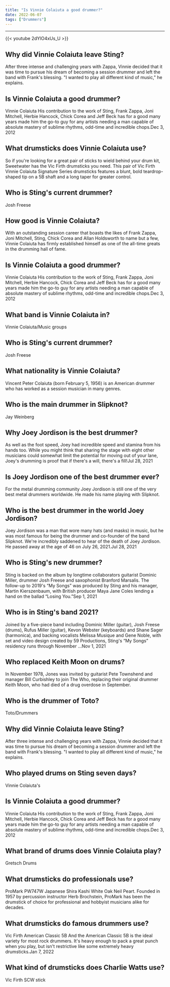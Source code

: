 ```yaml
---
title: "Is Vinnie Colaiuta a good drummer?"
date: 2022-06-07
tags: ["Drummers"]
---
```


---
{{< youtube 2dYlO4xUs_U >}}
## Why did Vinnie Colaiuta leave Sting?
After three intense and challenging years with Zappa, Vinnie decided that it was time to pursue his dream of becoming a session drummer and left the band with Frank's blessing. "I wanted to play all different kind of music," he explains.

## Is Vinnie Colaiuta a good drummer?
Vinnie Colaiuta His contribution to the work of Sting, Frank Zappa, Joni Mitchell, Herbie Hancock, Chick Corea and Jeff Beck has for a good many years made him the go-to guy for any artists needing a man capable of absolute mastery of sublime rhythms, odd-time and incredible chops.Dec 3, 2012

## What drumsticks does Vinnie Colaiuta use?
So if you're looking for a great pair of sticks to wield behind your drum kit, Sweetwater has the Vic Firth drumsticks you need. This pair of Vic Firth Vinnie Colaiuta Signature Series drumsticks features a blunt, bold teardrop-shaped tip on a 5B shaft and a long taper for greater control.

## Who is Sting's current drummer?
Josh Freese

## How good is Vinnie Colaiuta?
With an outstanding session career that boasts the likes of Frank Zappa, Joni Mitchell, Sting, Chick Corea and Allan Holdsworth to name but a few, Vinnie Colaiuta has firmly established himself as one of the all-time greats in the drumming hall of fame.

## Is Vinnie Colaiuta a good drummer?
Vinnie Colaiuta His contribution to the work of Sting, Frank Zappa, Joni Mitchell, Herbie Hancock, Chick Corea and Jeff Beck has for a good many years made him the go-to guy for any artists needing a man capable of absolute mastery of sublime rhythms, odd-time and incredible chops.Dec 3, 2012

## What band is Vinnie Colaiuta in?
Vinnie Colaiuta/Music groups

## Who is Sting's current drummer?
Josh Freese

## What nationality is Vinnie Colaiuta?
Vincent Peter Colaiuta (born February 5, 1956) is an American drummer who has worked as a session musician in many genres.

## Who is the main drummer in Slipknot?
Jay Weinberg

## Why Joey Jordison is the best drummer?
As well as the foot speed, Joey had incredible speed and stamina from his hands too. While you might think that sharing the stage with eight other musicians could somewhat limit the potential for moving out of your lane, Joey's drumming is proof that if there's a will, there's a fill!Jul 28, 2021

## Is Joey Jordison one of the best drummer ever?
For the metal drumming community Joey Jordison is still one of the very best metal drummers worldwide. He made his name playing with Slipknot.

## Who is the best drummer in the world Joey Jordison?
Joey Jordison was a man that wore many hats (and masks) in music, but he was most famous for being the drummer and co-founder of the band Slipknot. We're incredibly saddened to hear of the death of Joey Jordison. He passed away at the age of 46 on July 26, 2021.Jul 28, 2021

## Who is Sting's new drummer?
Sting is backed on the album by longtime collaborators guitarist Dominic Miller, drummer Josh Freese and saxophonist Branford Marsalis. The follow-up to 2019's “My Songs” was produced by Sting and his manager, Martin Kierszenbaum, with British producer Maya Jane Coles lending a hand on the ballad “Losing You.”Sep 1, 2021

## Who is in Sting's band 2021?
Joined by a five-piece band including Dominic Miller (guitar), Josh Freese (drums), Rufus Miller (guitar), Kevon Webster (keyboards) and Shane Sager (harmonica), and backing vocalists Melissa Musique and Gene Noble, with set and video design created by 59 Productions, Sting's “My Songs” residency runs through November ...Nov 1, 2021

## Who replaced Keith Moon on drums?
In November 1978, Jones was invited by guitarist Pete Townshend and manager Bill Curbishley to join The Who, replacing their original drummer Keith Moon, who had died of a drug overdose in September.

## Who is the drummer of Toto?
Toto/Drummers

## Why did Vinnie Colaiuta leave Sting?
After three intense and challenging years with Zappa, Vinnie decided that it was time to pursue his dream of becoming a session drummer and left the band with Frank's blessing. "I wanted to play all different kind of music," he explains.

## Who played drums on Sting seven days?
Vinnie Colaiuta's

## Is Vinnie Colaiuta a good drummer?
Vinnie Colaiuta His contribution to the work of Sting, Frank Zappa, Joni Mitchell, Herbie Hancock, Chick Corea and Jeff Beck has for a good many years made him the go-to guy for any artists needing a man capable of absolute mastery of sublime rhythms, odd-time and incredible chops.Dec 3, 2012

## What brand of drums does Vinnie Colaiuta play?
Gretsch Drums

## What drumsticks do professionals use?
ProMark PW747W Japanese Shira Kashi White Oak Neil Peart. Founded in 1957 by percussion instructor Herb Brochstein, ProMark has been the drumstick of choice for professional and hobbyist musicians alike for decades.

## What drumsticks do famous drummers use?
Vic Firth American Classic 5B And the American Classic 5B is the ideal variety for most rock drummers. It's heavy enough to pack a great punch when you play, but isn't restrictive like some extremely heavy drumsticks.Jan 7, 2022

## What kind of drumsticks does Charlie Watts use?
Vic Firth SCW stick


